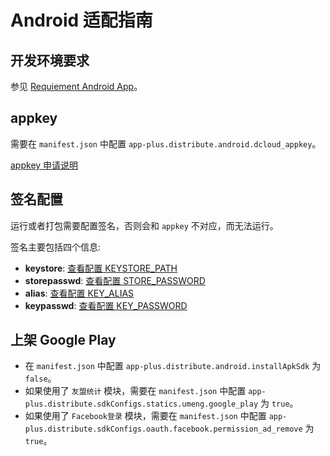 # Android 适配指南

## 开发环境要求

参见 [Requiement Android App](../guide/requirement.html#android-app)。

## appkey

需要在 `manifest.json` 中配置 `app-plus.distribute.android.dcloud_appkey`。

[appkey 申请说明](https://nativesupport.dcloud.net.cn/AppDocs/usesdk/appkey.html)

## 签名配置

运行或者打包需要配置签名，否则会和 `appkey` 不对应，而无法运行。

签名主要包括四个信息:

- **keystore**: [查看配置 KEYSTORE_PATH](../config/#keystore-path)
- **storepasswd**: [查看配置 STORE_PASSWORD](../config/#store-password)
- **alias**: [查看配置 KEY_ALIAS](../config/#key-alias)
- **keypasswd**: [查看配置 KEY_PASSWORD](../config/#key-password)

## 上架 Google Play

- 在 `manifest.json` 中配置 `app-plus.distribute.android.installApkSdk` 为 `false`。
- 如果使用了 `友盟统计` 模块，需要在 `manifest.json` 中配置 `app-plus.distribute.sdkConfigs.statics.umeng.google_play` 为 `true`。
- 如果使用了 `Facebook登录` 模块，需要在 `manifest.json` 中配置 `app-plus.distribute.sdkConfigs.oauth.facebook.permission_ad_remove` 为 `true`。
